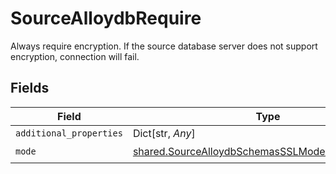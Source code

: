 # SourceAlloydbRequire

Always require encryption. If the source database server does not support encryption, connection will fail.


## Fields

| Field                                                                                                            | Type                                                                                                             | Required                                                                                                         | Description                                                                                                      |
| ---------------------------------------------------------------------------------------------------------------- | ---------------------------------------------------------------------------------------------------------------- | ---------------------------------------------------------------------------------------------------------------- | ---------------------------------------------------------------------------------------------------------------- |
| `additional_properties`                                                                                          | Dict[str, *Any*]                                                                                                 | :heavy_minus_sign:                                                                                               | N/A                                                                                                              |
| `mode`                                                                                                           | [shared.SourceAlloydbSchemasSSLModeSSLModesMode](../../models/shared/sourcealloydbschemassslmodesslmodesmode.md) | :heavy_check_mark:                                                                                               | N/A                                                                                                              |